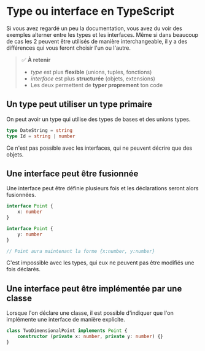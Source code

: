 # Type ou interface en TypeScript

Si vous avez regardé un peu la documentation, vous avez du voir des exemples alterner entre les types et les interfaces. Même si dans beaucoup de cas les 2 peuvent être utilisés de manière interchangeable, il y a des différences qui vous feront choisir l'un ou l'autre.

> ✅ **À retenir**
> - *type* est plus **flexible** (unions, tuples, fonctions)
> - *interface* est plus **structurée** (objets, extensions)
> - Les deux permettent de **typer proprement** ton code

## Un type peut utiliser un type primaire

On peut avoir un type qui utilise des types de bases et des unions types.

```ts
type DateString = string
type Id = string | number
```

Ce n'est pas possible avec les interfaces, qui ne peuvent décrire que des objets.

## Une interface peut être fusionnée

Une interface peut être définie plusieurs fois et les déclarations seront alors fusionnées.

```ts
interface Point {
    x: number
}

interface Point {
    y: number
}

// Point aura maintenant la forme {x:number, y:number}
```

C'est impossible avec les types, qui eux ne peuvent pas être modifiés une fois déclarés.

## Une interface peut être implémentée par une classe

Lorsque l'on déclare une classe, il est possible d'indiquer que l'on implémente une interface de manière explicite.

```ts
class TwoDimensionalPoint implements Point {
    constructor (private x: number, private y: number) {}
}
```